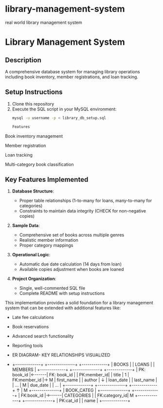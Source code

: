 # library-management-system
real world library management system
# Library Management System

## Description
A comprehensive database system for managing library operations including book inventory, member registrations, and loan tracking.

## Setup Instructions
1. Clone this repository
2. Execute the SQL script in your MySQL environment:
   ```bash
   mysql -u username -p < library_db_setup.sql

   Features
Book inventory management

Member registration

Loan tracking

Multi-category book classification


## Key Features Implemented

1. **Database Structure**:
   - Proper table relationships (1-to-many for loans, many-to-many for categories)
   - Constraints to maintain data integrity (CHECK for non-negative copies)

2. **Sample Data**:
   - Comprehensive set of books across multiple genres
   - Realistic member information
   - Proper category mappings

3. **Operational Logic**:
   - Automatic due date calculation (14 days from loan)
   - Available copies adjustment when books are loaned

4. **Project Organization**:
   - Single, well-commented SQL file
   - Complete README with setup instructions

This implementation provides a solid foundation for a library management system that can be extended with additional features like:
- Late fee calculations
- Book reservations
- Advanced search functionality
- Reporting tools

- ER DIAGRAM- KEY RELATIONSHIPS VISUALIZED

- +-------------+       +--------------+       +-------------+
|   BOOKS     |       |    LOANS     |       |  MEMBERS    |
+-------------+       +--------------+       +-------------+
| PK: book_id |←------| FK: book_id  |      | PK:member_id|
|    title    |  1    | FK:member_id |→ M   | first_name  |
|    author   |   ↓   |  loan_date   |      |  last_name  |
|     ...     |   M   |   due_date   |      |     ...     |
+-------------+       +--------------+       +-------------+
       ↑
       | M
+--------------+
| BOOK_CATEG   |
+--------------+       +-------------+
| FK:book_id   |→------| CATEGORIES  |
| FK:category_id|   M   +-------------+
+--------------+       | PK:cat_id   |
                       |    name     |
                       +-------------+
